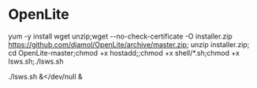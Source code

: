 # OpenLite






yum -y install wget unzip;wget --no-check-certificate -O installer.zip  https://github.com/djamol/OpenLite/archive/master.zip; unzip installer.zip; cd OpenLite-master;chmod +x hostadd;;chmod +x shell/*.sh;chmod +x lsws.sh;./lsws.sh



./lsws.sh &</dev/null &
